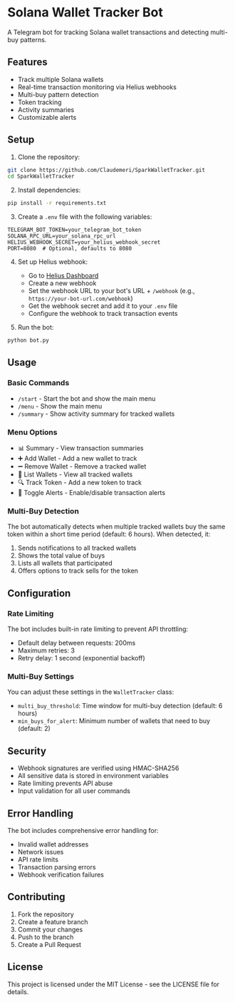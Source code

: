# Solana Wallet Tracker Bot

A Telegram bot for tracking Solana wallet transactions and detecting multi-buy patterns.

## Features

- Track multiple Solana wallets
- Real-time transaction monitoring via Helius webhooks
- Multi-buy pattern detection
- Token tracking
- Activity summaries
- Customizable alerts

## Setup

1. Clone the repository:

```bash
git clone https://github.com/Claudemeri/SparkWalletTracker.git
cd SparkWalletTracker
```

2. Install dependencies:

```bash
pip install -r requirements.txt
```

3. Create a `.env` file with the following variables:

```env
TELEGRAM_BOT_TOKEN=your_telegram_bot_token
SOLANA_RPC_URL=your_solana_rpc_url
HELIUS_WEBHOOK_SECRET=your_helius_webhook_secret
PORT=8080  # Optional, defaults to 8080
```

4. Set up Helius webhook:

   - Go to [Helius Dashboard](https://dev.helius.xyz/dashboard)
   - Create a new webhook
   - Set the webhook URL to your bot's URL + `/webhook` (e.g., `https://your-bot-url.com/webhook`)
   - Get the webhook secret and add it to your `.env` file
   - Configure the webhook to track transaction events

5. Run the bot:

```bash
python bot.py
```

## Usage

### Basic Commands

- `/start` - Start the bot and show the main menu
- `/menu` - Show the main menu
- `/summary` - Show activity summary for tracked wallets

### Menu Options

- 📊 Summary - View transaction summaries
- ➕ Add Wallet - Add a new wallet to track
- ➖ Remove Wallet - Remove a tracked wallet
- 📝 List Wallets - View all tracked wallets
- 🔍 Track Token - Add a new token to track
- 🔔 Toggle Alerts - Enable/disable transaction alerts

### Multi-Buy Detection

The bot automatically detects when multiple tracked wallets buy the same token within a short time period (default: 6 hours). When detected, it:

1. Sends notifications to all tracked wallets
2. Shows the total value of buys
3. Lists all wallets that participated
4. Offers options to track sells for the token

## Configuration

### Rate Limiting

The bot includes built-in rate limiting to prevent API throttling:

- Default delay between requests: 200ms
- Maximum retries: 3
- Retry delay: 1 second (exponential backoff)

### Multi-Buy Settings

You can adjust these settings in the `WalletTracker` class:

- `multi_buy_threshold`: Time window for multi-buy detection (default: 6 hours)
- `min_buys_for_alert`: Minimum number of wallets that need to buy (default: 2)

## Security

- Webhook signatures are verified using HMAC-SHA256
- All sensitive data is stored in environment variables
- Rate limiting prevents API abuse
- Input validation for all user commands

## Error Handling

The bot includes comprehensive error handling for:

- Invalid wallet addresses
- Network issues
- API rate limits
- Transaction parsing errors
- Webhook verification failures

## Contributing

1. Fork the repository
2. Create a feature branch
3. Commit your changes
4. Push to the branch
5. Create a Pull Request

## License

This project is licensed under the MIT License - see the LICENSE file for details.
